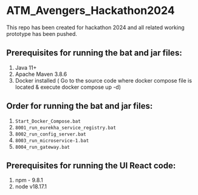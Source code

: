# ATM_Avengers_Hackathon2024

This repo has been created for hackathon 2024 and all related working prototype has been pushed.

## Prerequisites for running the bat and jar files:

1. Java 11+
2. Apache Maven 3.8.6
3. Docker installed ( Go to the source code where docker compose file is located & execute docker compose up -d)

## Order for running the bat and jar files:

1. `Start_Docker_Compose.bat`
2. `8001_run_eurekha_service_registry.bat`
3. `8002_run_config_server.bat`
4. `8003_run_microservice-1.bat`
5. `8004_run_gateway.bat`

## Prerequisites for running the UI React code:

1. npm - 9.8.1
2. node v18.17.1
